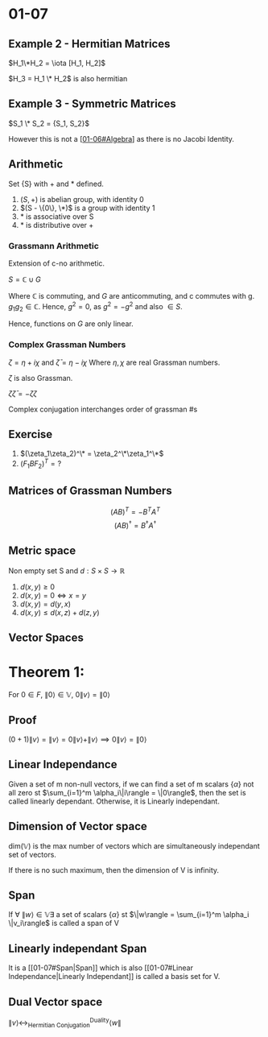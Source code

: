 # 01-07


## Example 2 - Hermitian Matrices

$H_1\*H_2 = \iota [H_1, H_2]$

$H_3 = H_1 \* H_2$ is also hermitian

## Example 3 - Symmetric Matrices

$S_1 \* S_2 = {S_1, S_2}$

However this is not a [[01-06#Algebra]] as there is no Jacobi Identity.

## Arithmetic

Set {S} with + and * defined.

1. $(S, +)$ is abelian group, with identity 0
2. $(S - \{0\}, \*)$ is a group with identity 1
3. \* is associative over S
4. \* is distributive over +

### Grassmann Arithmetic

Extension of c-no arithmetic.

$S = \mathbb C \cup G$

Where $\mathbb C$ is commuting, and $G$ are anticommuting, and c commutes with g. $g_1g_2 \in \mathbb{C}$. Hence, $g^2 = 0$, as $g^2 = -g^2$ and also $\in S$.

Hence, functions on $G$ are only linear.

### Complex Grassman Numbers

$\zeta = \eta + i\chi$ and $\bar\zeta = \eta-i\chi$
Where $\eta, \chi$  are real Grassman numbers.

${\zeta}$ is also Grassman.

$\zeta \bar\zeta = -\bar\zeta \zeta$

Complex conjugation interchanges order of grassman #s

## Exercise

1. $(\zeta_1\zeta_2)^\* = \zeta_2^\*\zeta_1^\*$
2. $(F_1BF_2)^T = ?$

## Matrices of Grassman Numbers

$$(AB)^T = -B^TA^T$$
$$(AB)^\dagger = B^\dagger A^\dagger$$

## Metric space

Non empty set S and $d:S\times S\rightarrow\mathbb{R}$

1. $d(x,y) \ge 0$
2. $d(x,y) = 0 \iff x=y$
3. $d(x,y) = d(y,x)$
4. $d(x,y) \le d(x,z) + d(z,y)$
   
## Vector Spaces

# Theorem 1:

For $0\in F$, $\|0\rangle \in \mathbb V$, $0\|v\rangle = \|0\rangle$

## Proof

$(0+1) \|v\rangle = \|v\rangle = 0\|v\rangle +\|v\rangle \implies 0\|v\rangle = \|0\rangle$

## Linear Independance

Given a set of m non-null vectors, if we can find a set of m scalars $\{\alpha\}$ not all zero st $\sum_{i=1}^m \alpha_i\|i\rangle = \|0\rangle$, then the set is called linearly dependant. Otherwise, it is Linearly independant.

## Dimension of Vector space

$\text{dim}(\mathbb V)$ is the max number of vectors which are simultaneously independant set of vectors.

If there is no such maximum, then the dimension of V is infinity.

## Span

If $\forall\ \|w\rangle \in \mathbb V \exists$ a set of scalars $\{\alpha\}$ st 
$\|w\rangle = \sum_{i=1}^m \alpha_i \|v_i\rangle$ is called a span of V

## Linearly independant Span

It is a [[01-07#Span\|Span]] which is also [[01-07#Linear Independance\|Linearly Independant]] is called a basis set for V.

## Dual Vector space

$\|v\rangle \leftrightarrow^{\text{Duality}}_{\text{Hermitian Conjugation}} \langle w\|$

[//begin]: # "Autogenerated link references for markdown compatibility"
[01-06#Algebra]: 01-06#algebra "01-06#Algebra"
[01-07#Span|Span]: 01-07#span "Span"
[01-07#Linear Independance|Linearly Independant]: 01-07#linear-independance "Linearly Independant"
[//end]: # "Autogenerated link references"
